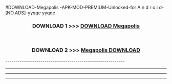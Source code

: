 #DOWNLOAD-Megapolis -APK-MOD-PREMIUM-Unlocked-for A n d r o i d-[NO.ADS]-yyqqe yyqqe 



<div align="center">

<h3>DOWNLOAD 1 >>> <a href="https://getmod2.web.app/?judul=Megapolis ">DOWNLOAD Megapolis </a></h3><br>

<h3>DOWNLOAD 2 >>> <a href="https://getmod2.web.app/?judul=Megapolis ">Megapolis  DOWNLOAD </a></h3>

</div>
----------------------------------------------------------

----------------------------------------------------------

----------------------------------------------------------

----------------------------------------------------------



